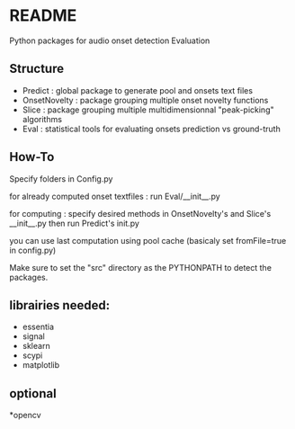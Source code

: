 README
======
Python packages for audio onset detection Evaluation

Structure
---------
* Predict : global package to generate pool and onsets text files
 * OnsetNovelty : package grouping multiple onset novelty functions
 * Slice : package grouping multiple multidimensionnal "peak-picking" algorithms
* Eval : statistical tools for evaluating onsets prediction vs ground-truth



How-To
---------
Specify folders in Config.py

for already computed onset textfiles : run Eval/\_\_init\_\_.py

for computing : specify desired methods in OnsetNovelty's and Slice's \_\_init\_\_.py then run Predict's init.py

you can use last computation using pool cache (basicaly set fromFile=true in config.py)

Make sure to set the "src" directory as the PYTHONPATH to detect the packages.


librairies needed:
------------


* essentia
* signal
* sklearn
* scypi
* matplotlib


optional
------------
*opencv
